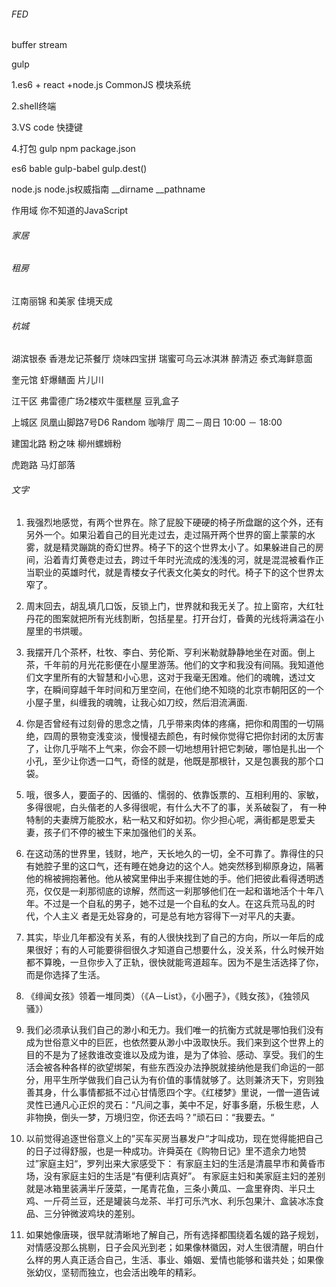 ###### FED

buffer stream

gulp


1.es6 + react +node.js CommonJS 模块系统


2.shell终端


3.VS code 快捷键


4.打包 gulp npm package.json



es6 bable gulp-babel gulp.dest()

node.js  node.js权威指南  __dirname __pathname

作用域  你不知道的JavaScript

###### 家居



###### 租房

江南丽锦 和美家 佳境天成

###### 杭城
湖滨银泰 香港龙记茶餐厅 烧味四宝拼 瑞蜜可乌云冰淇淋
醉清迈 泰式海鲜意面

奎元馆 虾爆鳝面 片儿川

江干区 弗雷德广场2楼欢牛蛋糕屋 豆乳盒子

上城区 凤凰山脚路7号D6 Random 咖啡厅
周二－周日 10:00 － 18:00

建国北路 粉之味 柳州螺蛳粉

虎跑路 马灯部落


###### 文字
1. 我强烈地感觉，有两个世界在。除了屁股下硬硬的椅子所盘踞的这个外，还有另外一个。如果沿着自己的目光走过去，走过隔开两个世界的窗上蒙蒙的水雾，就是精灵蹦跳的奇幻世界。椅子下的这个世界太小了。如果躲进自己的房间，沿着青灯黄卷走过去，跨过千年时光流成的浅浅的河，就是混混被看作正当职业的英雄时代，就是青楼女子代表文化美女的时代。椅子下的这个世界太窄了。

2. 周末回去，胡乱填几口饭，反锁上门，世界就和我无关了。拉上窗帘，大红牡丹花的图案就把所有光线割断，包括星星。打开台灯，昏黄的光线将满溢在小屋里的书烘暖。

3. 我摆开几个茶杯，杜牧、李白、劳伦斯、亨利米勒就静静地坐在对面。倒上茶，千年前的月光花影便在小屋里游荡。他们的文字和我没有间隔。我知道他们文字里所有的大智慧和小心思，这对于我毫无困难。他们的魂魄，透过文字，在瞬间穿越千年时间和万里空间，在他们绝不知晓的北京市朝阳区的一个小屋子里，纠缠我的魂魄，让我心如刀绞，然后泪流满面.

4. 你是否曾经有过刻骨的思念之情，几乎带来肉体的疼痛，把你和周围的一切隔绝，四周的景物变浅变淡，慢慢褪去颜色，有时候你觉得它把你封闭的太厉害了，让你几乎喘不上气来，你会不顾一切地想用针把它刺破，哪怕是扎出一个小孔，至少让你透一口气，奇怪的就是，他既是那根针，又是包裹我的那个口袋。

5. 哦，很多人，要面子的、因循的、懦弱的、依靠饭票的、互相利用的、家敏，多得很呢，白头偕老的人多得很呢，有什么大不了的事，关系破裂了， 有一种特制的夫妻牌万能胶水，粘一粘又和好如初。你少担心呢，满街都是恩爱夫妻，孩子们不停的被生下来加强他们的关系。

6. 在这动荡的世界里，钱财，地产，天长地久的一切，全不可靠了。靠得住的只有她腔子里的这口气，还有睡在她身边的这个人。她突然移到柳原身边，隔著他的棉被拥抱著他。他从被窝里伸出手来握住她的手。他们把彼此看得透明透亮，仅仅是一刹那彻底的谅解，然而这一刹那够他们在一起和谐地活个十年八年。不过是一个自私的男子，她不过是一个自私的女人。在这兵荒马乱的时代，个人主义 者是无处容身的，可是总有地方容得下一对平凡的夫妻。

7. 其实，毕业几年都没有关系，有的人很快找到了自己的方向，所以一年后的成果很好；有的人可能要徘徊很久才知道自己想要什么，没关系，什么时候开始都不算晚，一旦你步入了正轨，很快就能弯道超车。因为不是生活选择了你，而是你选择了生活。

8. 《绯闻女孩》领着一堆同类）（《A－List》，《小圈子》，《贱女孩》，《独领风骚》）

9. 我们必须承认我们自己的渺小和无力。我们唯一的抗衡方式就是哪怕我们没有成为世俗意义中的巨匠，也依然要从渺小中汲取快乐。我们来到这个世界上的目的不是为了拯救谁改变谁以及成为谁，是为了体验、感动、享受。我们的生活会被各种各样的欲望绑架，有些东西没办法挣脱就接纳他是我们命运的一部分，用平生所学做我们自己认为有价值的事情就够了。达则兼济天下，穷则独善其身，什么事情都抵不过心甘情愿四个字。《红楼梦》里说，一僧一道告诫灵性已通凡心正炽的灵石：“凡间之事，美中不足，好事多磨，乐极生悲，人非物换，倒头一梦，万境归空，你还去吗？”顽石曰：“我要去。“

10. 以前觉得追逐世俗意义上的”买车买房当暴发户“才叫成功，现在觉得能把自己的日子过得舒服，也是一种成功。许舜英在《购物日记》里不遗余力地赞过”家庭主妇“，罗列出来大家感受下：
有家庭主妇的生活是清晨早市和黄昏市场，没有家庭主妇的生活是“有便利店真好”。
有家庭主妇和美家庭主妇的差别就是冰箱里装满半斤菠菜，一尾青花鱼，三条小黄瓜、一盒里脊肉、半只土鸡、一斤荷兰豆，还是罐装乌龙茶、半打可乐汽水、利乐包果汁、盒装冰冻食品、三分钟微波鸡块的差别。

11. 如果她像唐瑛，很早就清晰地了解自己，所有选择都围绕着名媛的路子规划，对情感没那么挑剔，日子会风光到老；如果像林徽因，对人生很清醒，明白什么样的男人真正适合自己，生活、事业、婚姻、爱情也能够和谐共处；如果像张幼仪，坚韧而独立，也会活出晚年的精彩。
